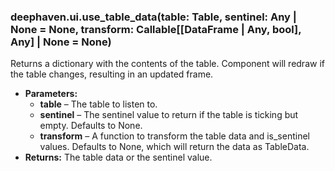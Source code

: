 ### deephaven.ui.use_table_data(table: Table, sentinel: Any | None = None, transform: Callable[[DataFrame | Any, bool], Any] | None = None)

Returns a dictionary with the contents of the table. Component will redraw if the table
changes, resulting in an updated frame.

* **Parameters:**
  * **table** – The table to listen to.
  * **sentinel** – The sentinel value to return if the table is ticking but empty. Defaults to None.
  * **transform** – A function to transform the table data and is_sentinel values. Defaults to None, which will
    return the data as TableData.
* **Returns:**
  The table data or the sentinel value.
